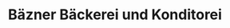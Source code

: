 ---
title: "Bäzner Bäckerei und Konditorei"
url: /deggingen/baezner-baeckerei-und-konditorei/
shop: Bäckerei
---